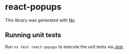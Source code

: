 # react-popups

This library was generated with [Nx](https://nx.dev).

## Running unit tests

Run `nx test react-popups` to execute the unit tests via [Jest](https://jestjs.io).
